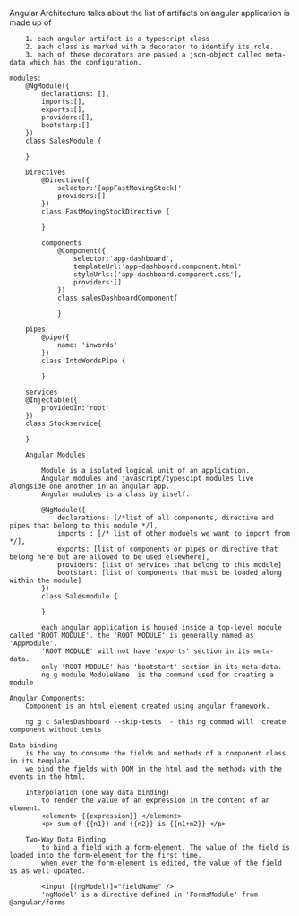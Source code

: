 Angular Architecture
    talks about the list of artifacts on angular application is made up of

        1. each angular artifact is a typescript class
        2. each class is marked with a decorator to identify its role.
        3. each of these decorators are passed a json-object called meta-data which has the configuration.

    modules:
        @NgModule({
            declarations: [],
            imports:[],
            exports:[],
            providers:[],
            bootstarp:[]
        })
        class SalesModule {

        }

        Directives
            @Directive({
                selector:'[appFastMovingStock]'
                providers:[]
            })
            class FastMovingStockDirective {

            }

            components
                @Component({
                    selector:'app-dashboard',
                    templateUrl:'app-dashboard.component.html'
                    styleUrls:['app-dashboard.component.css'],
                    providers:[]
                })
                class salesDashboardComponent{

                }

        pipes
            @pipe({
                name: 'inwords'
            })
            class IntoWordsPipe {

            }

        services
        @Injectable({
            providedIn:'root'
        })
        class Stockservice{

        }

        Angular Modules

            Module is a isolated logical unit of an application.
            Angular modules and javascript/typescipt modules live alongside one another in an angular app.
            Angular modules is a class by itself.

            @NgModule({
                declarations: [/*list of all components, directive and pipes that belong to this module */],
                imports : [/* list of other moduels we want to import from */],
                exports: [list of components or pipes or directive that belong here but are allowed to be used elsewhere],
                providers: [list of services that belong to this module]
                bootstart: [list of components that must be loaded along within the module]
            })
            class Salesmodule {

            }

            each angular application is housed inside a top-level module called 'ROOT MODULE'. the 'ROOT MODULE' is generally named as 'AppModule'.
            'ROOT MODULE' will not have 'exports' section in its meta-data.
            only 'ROOT MODULE' has 'bootstart' section in its meta-data.
            ng g module ModuleName  is the command used for creating a module

    Angular Components:
        Component is an html element created using angular framework.

        ng g c SalesDashboard --skip-tests  - this ng commad will  create component without tests

    Data binding
        is the way to consume the fields and methods of a component class in its template.
        we bind the fields with DOM in the html and the methods with the events in the html.

        Interpolation (one way data binding)
            to render the value of an expression in the content of an element.
            <element> {{expression}} </element>
            <p> sum of {{n1}} and {{n2}} is {{n1+n2}} </p>

        Two-Way Data Binding
            to bind a field with a form-element. The value of the field is loaded into the form-element for the first time.
            when ever the form-element is edited, the value of the field is as well updated.

            <input [(ngModel)]="fieldName" />
            'ngModel' is a directive defined in 'FormsModule' from @angular/forms
        
